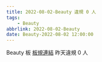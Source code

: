 ```yaml
---
title: 2022-08-02-Beauty 違規 0 人
tags:
    - Beauty
abbrlink: 2022-08-02-Beauty
date: Beauty-2022-08-02 12:00:00
---
```

Beauty 板 [板規連結](https://www.ptt.cc/bbs/Beauty/M.1630069980.A.84B.html)
昨天違規 0 人
